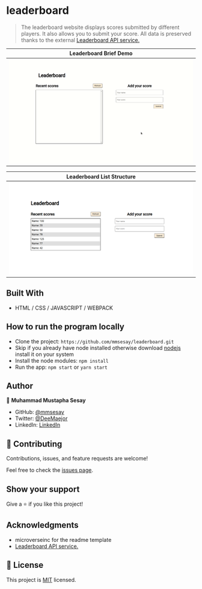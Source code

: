 # leaderboard

> The leaderboard website displays scores submitted by different players. It also allows you to submit your score. All data is preserved thanks to the external [Leaderboard API service.](https://www.notion.so/Leaderboard-API-service-24c0c3c116974ac49488d4eb0267ade3)

Leaderboard Brief Demo                                                                               |
:---------------------------------------------------------------------------------------------------:|
![](./assets/leaderboard-v1.gif)                                                                     |

Leaderboard List Structure                                                                           |
:---------------------------------------------------------------------------------------------------:|
![](./assets/leaderboard-v1.png)                                                                     |

## Built With

- HTML / CSS / JAVASCRIPT / WEBPACK

## How to run the program locally
- Clone the project: ```https://github.com/mmsesay/leaderboard.git```
- Skip if you already have node installed otherwise download [nodejs](https://nodejs.org/en/download/) install it on your system
- Install the node modules: ```npm install```
- Run the app: ```npm start``` or ```yarn start```

## Author

👤 **Muhammad Mustapha Sesay**

- GitHub: [@mmsesay](https://github.com/mmsesay)
- Twitter: [@DeeMaejor](https://twitter.com/DeeMaejor)
- LinkedIn: [LinkedIn](https://linkedin.com/in/muhammad-m-sesay)

## 🤝 Contributing

Contributions, issues, and feature requests are welcome!

Feel free to check the [issues page](../../issues/).

## Show your support

Give a ⭐️ if you like this project!

## Acknowledgments
- microverseinc for the readme template
- [Leaderboard API service.](https://www.notion.so/Leaderboard-API-service-24c0c3c116974ac49488d4eb0267ade3)

## 📝 License

This project is [MIT](./MIT.md) licensed.
